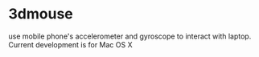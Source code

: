 3dmouse
=======

use mobile phone's accelerometer and gyroscope to interact with laptop. Current development is for Mac OS X
